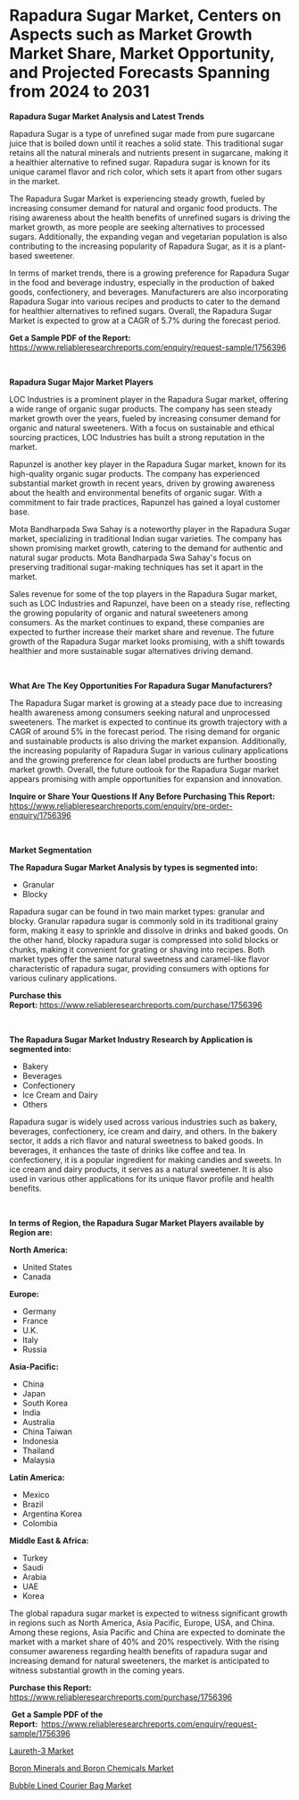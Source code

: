 <p><h1>Rapadura Sugar Market, Centers on Aspects such as Market Growth Market Share, Market Opportunity, and Projected Forecasts Spanning from 2024 to 2031</h1></p><p><strong>Rapadura Sugar Market Analysis and Latest Trends</strong></p>
<p><p>Rapadura Sugar is a type of unrefined sugar made from pure sugarcane juice that is boiled down until it reaches a solid state. This traditional sugar retains all the natural minerals and nutrients present in sugarcane, making it a healthier alternative to refined sugar. Rapadura sugar is known for its unique caramel flavor and rich color, which sets it apart from other sugars in the market.</p><p>The Rapadura Sugar Market is experiencing steady growth, fueled by increasing consumer demand for natural and organic food products. The rising awareness about the health benefits of unrefined sugars is driving the market growth, as more people are seeking alternatives to processed sugars. Additionally, the expanding vegan and vegetarian population is also contributing to the increasing popularity of Rapadura Sugar, as it is a plant-based sweetener.</p><p>In terms of market trends, there is a growing preference for Rapadura Sugar in the food and beverage industry, especially in the production of baked goods, confectionery, and beverages. Manufacturers are also incorporating Rapadura Sugar into various recipes and products to cater to the demand for healthier alternatives to refined sugars. Overall, the Rapadura Sugar Market is expected to grow at a CAGR of 5.7% during the forecast period.</p></p>
<p><strong>Get a Sample PDF of the Report:&nbsp;</strong> <a href="https://www.reliableresearchreports.com/enquiry/request-sample/1756396">https://www.reliableresearchreports.com/enquiry/request-sample/1756396</a></p>
<p>&nbsp;</p>
<p><strong>Rapadura Sugar Major Market Players</strong></p>
<p><p>LOC Industries is a prominent player in the Rapadura Sugar market, offering a wide range of organic sugar products. The company has seen steady market growth over the years, fueled by increasing consumer demand for organic and natural sweeteners. With a focus on sustainable and ethical sourcing practices, LOC Industries has built a strong reputation in the market.</p><p>Rapunzel is another key player in the Rapadura Sugar market, known for its high-quality organic sugar products. The company has experienced substantial market growth in recent years, driven by growing awareness about the health and environmental benefits of organic sugar. With a commitment to fair trade practices, Rapunzel has gained a loyal customer base.</p><p>Mota Bandharpada Swa Sahay is a noteworthy player in the Rapadura Sugar market, specializing in traditional Indian sugar varieties. The company has shown promising market growth, catering to the demand for authentic and natural sugar products. Mota Bandharpada Swa Sahay's focus on preserving traditional sugar-making techniques has set it apart in the market.</p><p>Sales revenue for some of the top players in the Rapadura Sugar market, such as LOC Industries and Rapunzel, have been on a steady rise, reflecting the growing popularity of organic and natural sweeteners among consumers. As the market continues to expand, these companies are expected to further increase their market share and revenue. The future growth of the Rapadura Sugar market looks promising, with a shift towards healthier and more sustainable sugar alternatives driving demand.</p></p>
<p>&nbsp;</p>
<p><strong>What Are The Key Opportunities For Rapadura Sugar Manufacturers?</strong></p>
<p><p>The Rapadura Sugar market is growing at a steady pace due to increasing health awareness among consumers seeking natural and unprocessed sweeteners. The market is expected to continue its growth trajectory with a CAGR of around 5% in the forecast period. The rising demand for organic and sustainable products is also driving the market expansion. Additionally, the increasing popularity of Rapadura Sugar in various culinary applications and the growing preference for clean label products are further boosting market growth. Overall, the future outlook for the Rapadura Sugar market appears promising with ample opportunities for expansion and innovation.</p></p>
<p><strong>Inquire or Share Your Questions If Any Before Purchasing This Report:</strong> <a href="https://www.reliableresearchreports.com/enquiry/pre-order-enquiry/1756396">https://www.reliableresearchreports.com/enquiry/pre-order-enquiry/1756396</a></p>
<p>&nbsp;</p>
<p><strong>Market Segmentation</strong></p>
<p><strong>The Rapadura Sugar Market Analysis by types is segmented into:</strong></p>
<p><ul><li>Granular</li><li>Blocky</li></ul></p>
<p><p>Rapadura sugar can be found in two main market types: granular and blocky. Granular rapadura sugar is commonly sold in its traditional grainy form, making it easy to sprinkle and dissolve in drinks and baked goods. On the other hand, blocky rapadura sugar is compressed into solid blocks or chunks, making it convenient for grating or shaving into recipes. Both market types offer the same natural sweetness and caramel-like flavor characteristic of rapadura sugar, providing consumers with options for various culinary applications.</p></p>
<p><strong>Purchase this Report:&nbsp;</strong><a href="https://www.reliableresearchreports.com/purchase/1756396">https://www.reliableresearchreports.com/purchase/1756396</a></p>
<p>&nbsp;</p>
<p><strong>The Rapadura Sugar Market Industry Research by Application is segmented into:</strong></p>
<p><ul><li>Bakery</li><li>Beverages</li><li>Confectionery</li><li>Ice Cream and Dairy</li><li>Others</li></ul></p>
<p><p>Rapadura sugar is widely used across various industries such as bakery, beverages, confectionery, ice cream and dairy, and others. In the bakery sector, it adds a rich flavor and natural sweetness to baked goods. In beverages, it enhances the taste of drinks like coffee and tea. In confectionery, it is a popular ingredient for making candies and sweets. In ice cream and dairy products, it serves as a natural sweetener. It is also used in various other applications for its unique flavor profile and health benefits.</p></p>
<p>&nbsp;</p>
<p><strong>In terms of Region, the Rapadura Sugar Market Players available by Region are:</strong></p>
<p>
    <p> <strong> North America: </strong>
        <ul>
            <li>United States</li>
            <li>Canada</li>
        </ul>
        </p> 
    <p> <strong> Europe: </strong>
        <ul>
            <li>Germany</li>
            <li>France</li>
            <li>U.K.</li>
            <li>Italy</li>
            <li>Russia</li>
        </ul>
        </p> 
    <p> <strong> Asia-Pacific: </strong>
        <ul>
            <li>China</li>
            <li>Japan</li>
            <li>South Korea</li>
            <li>India</li>
            <li>Australia</li>
            <li>China Taiwan</li>
            <li>Indonesia</li>
            <li>Thailand</li>
            <li>Malaysia</li>
        </ul>
        </p> 
    <p> <strong> Latin America: </strong>
        <ul>
            <li>Mexico</li>
            <li>Brazil</li>
            <li>Argentina Korea</li>
            <li>Colombia</li>
        </ul>
        </p> 
    <p> <strong> Middle East & Africa: </strong>
        <ul>
            <li>Turkey</li>
            <li>Saudi</li>
            <li>Arabia</li>
            <li>UAE</li>
            <li>Korea</li>
        </ul>
    </p>
    </p>
<p><p>The global rapadura sugar market is expected to witness significant growth in regions such as North America, Asia Pacific, Europe, USA, and China. Among these regions, Asia Pacific and China are expected to dominate the market with a market share of 40% and 20% respectively. With the rising consumer awareness regarding health benefits of rapadura sugar and increasing demand for natural sweeteners, the market is anticipated to witness substantial growth in the coming years.</p></p>
<p><strong>Purchase this Report: </strong><a href="https://www.reliableresearchreports.com/purchase/1756396">https://www.reliableresearchreports.com/purchase/1756396</a></p>
<p>&nbsp;<strong>Get a Sample PDF of the Report:&nbsp;&nbsp;</strong><a href="https://www.reliableresearchreports.com/enquiry/request-sample/1756396">https://www.reliableresearchreports.com/enquiry/request-sample/1756396</a></p>
<p><strong></strong></p>
<p><p><a href="https://view.publitas.com/reportprime-1/laureth-3-market-research-report-unlocks-analysis-on-the-market-financial-status-market-size-and-market-revenue-upto-2030/">Laureth-3 Market</a></p><p><a href="https://view.publitas.com/reportprime-1/boron-minerals-and-boron-chemicals-market-size-reflecting-a-forecast-till-2030-market-by-type-by-application-and-by-geography/">Boron Minerals and Boron Chemicals Market</a></p><p><a href="https://view.publitas.com/reportprime-1/bubble-lined-courier-bag-market-growth-market-trends-covid-19-impact-and-forecasts-for-period-from-2023-2030/">Bubble Lined Courier Bag Market</a></p></p>